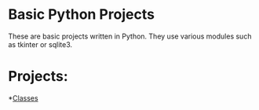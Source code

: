 # Basic Python Projects
These are basic projects written in Python. They use various modules such as tkinter or sqlite3.

# Projects:
*[Classes](https://github.com/bradleysundberg/Basic-Python-Projects/tree/main/Classes)
